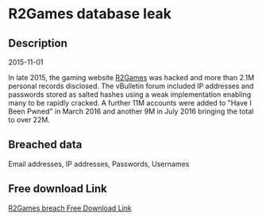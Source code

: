 # R2Games database leak

## Description

2015-11-01

In late 2015, the gaming website <a href="https://www.r2games.com" target="_blank" rel="noopener">R2Games</a> was hacked and more than 2.1M personal records disclosed. The vBulletin forum included IP addresses and passwords stored as salted hashes using a weak implementation enabling many to be rapidly cracked. A further 11M accounts were added to "Have I Been Pwned" in March 2016 and another 9M in July 2016 bringing the total to over 22M.

## Breached data

Email addresses, IP addresses, Passwords, Usernames

## Free download Link

[R2Games breach Free Download Link](https://tinyurl.com/2b2k277t)